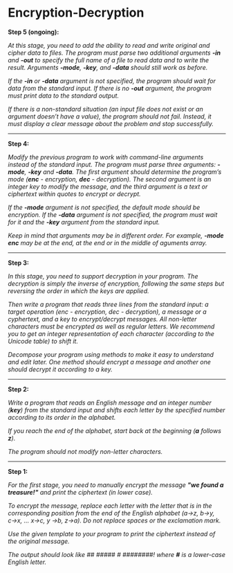 # Encryption-Decryption

**Step 5 (ongoing):**

_At this stage, you need to add the ability to read and write original and cipher data to files. The program must parse two additional arguments **-in** and **-out** to specify the full name of a file to read data and to write the result. Arguments **-mode**, **-key**, and **-data** should still work as before._

_If the **-in** or **-data** argument is not specified, the program should wait for data from the standard input. If there is no **-out** argument, the program must print data to the standard output._

_If there is a non-standard situation (an input file does not exist or an argument doesn’t have a value), the program should not fail. Instead, it must display a clear message about the problem and stop successfully._

***
**Step 4:**

_Modify the previous program to work with command-line arguments instead of the standard input. The program must parse three arguments: **-mode**, **-key** and **-data**. The first argument should determine the program’s mode (**enc** - encryption, **dec** - decryption). The second argument is an integer key to modify the message, and the third argument is a text or ciphertext within quotes to encrypt or decrypt._

_If the **-mode** argument is not specified, the default mode should be encryption. If the **-data** argument is not specified, the program must wait for it and the **-key** argument from the standard input._

_Keep in mind that arguments may be in different order. For example, **-mode enc** may be at the end, at the end or in the middle of aguments array._

***
**Step 3:**

_In this stage, you need to support decryption in your program. The decryption is simply the inverse of encryption, following the same steps but reversing the order in which the keys are applied._

_Then write a program that reads three lines from the standard input: a target operation (enc - encryption, dec - decryption), a message or a cyphertext, and a key to encrypt/decrypt messages. All non-letter characters must be encrypted as well as regular letters. We recommend you to get an integer representation of each character (according to the Unicode table) to shift it._

_Decompose your program using methods to make it easy to understand and edit later. One method should encrypt a message and another one should decrypt it according to a key._

***
**Step 2:**

_Write a program that reads an English message and an integer number (**key**) from the standard input and shifts each letter by the specified number according to its order in the alphabet._

_If you reach the end of the alphabet, start back at the beginning (**a** follows **z**)._

_The program should not modify non-letter characters._

***
**Step 1:**

_For the first stage, you need to manually encrypt the message **"we found a treasure!"** and print the ciphertext (in lower case)._

_To encrypt the message, replace each letter with the letter that is in the corresponding position from the end of the English alphabet (a→z, b→y, c→x, ... x→c, y →b, z→a). Do not replace spaces or the exclamation mark._

_Use the given template to your program to print the ciphertext instead of the original message._

_The output should look like ## ##### # ########! where **#** is a lower-case English letter._
